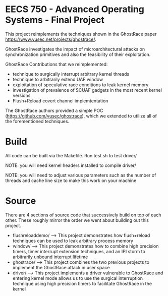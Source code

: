 # EECS 750 - Advanced Operating Systems - Final Project

This project reimplements the techniques shown in the GhostRace paper https://www.vusec.net/projects/ghostrace/.

GhostRace investigates the impact of microarchitectural attacks on synchronization primitives and also the feasibility of their exploitation.


GhostRace Contributions that we reimplemented:
- technique to surgically interrupt arbitrary kernel threads
- technique to arbitrarily extend UAF window
- exploitation of speculative race conditions to leak kernel memory
- investigation of prevalence of SCUAF gadgets in the most recent kernel versions
- Flush+Reload covert channel implemtentation



The GhostRace authors provided a simple POC (https://github.com/vusec/ghostrace), which we extended to utilize all of the forementioned techniques.

# Build
All code can be built via the Makefile. Run test.sh to test driver/

NOTE: you will need kernel headers installed to compile driver/

NOTE: you will need to adjust various parameters such as the number of threads and cache line size to make this work on your machine

# Source
There are 4 sections of source code that successively build on top of each other. These roughly mirror the order we went about building out this project.
- flushreloaddemo/ --> This project demonstrates how flush+reload techniques can be used to leak arbitrary process memory
- window/ --> This project demonstrates how to combine high precision timers, timer interrupt extension techniques, and  an IPI storm to arbitrarily unbound interrupt lifetime
- ghostrace/ --> This project combines the two previous projects to implement the GhostRace attack in user space
- driver/ --> This project implements a driver vulnerable to GhostRace and entering kernel mode allows us to use the surgical interruption technique using high precision timers to facilitate GhostRace in the kernel
